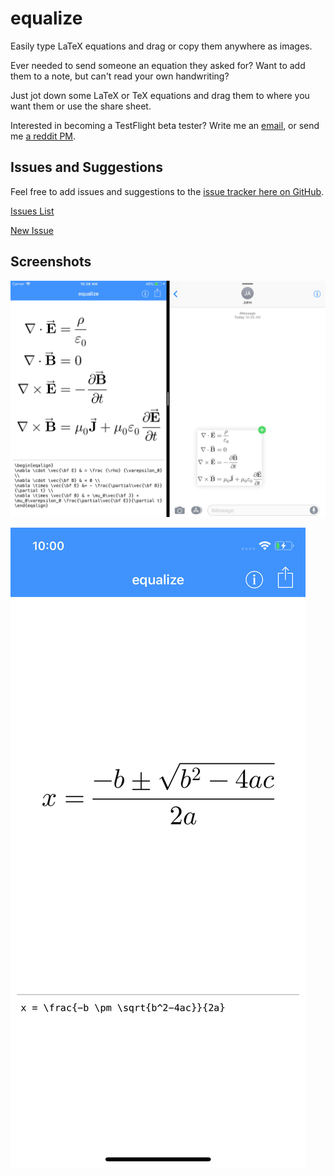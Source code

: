 # equalize

Easily type LaTeX equations and drag or copy them anywhere as images.

Ever needed to send someone an equation they asked for? Want to add them to a note, but can't read your own handwriting?

Just jot down some LaTeX or TeX equations and drag them to where you want them or use the share sheet.

Interested in becoming a TestFlight beta tester? Write me an [email](mailt:contact.kamik423@gmail.com), or send me [a reddit PM](https://www.reddit.com/message/compose/?to=Kamik423).

## Issues and Suggestions

Feel free to add issues and suggestions to the [issue tracker here on GitHub](https://github.com/Kamik423/equalize/issues).

[Issues List](https://github.com/Kamik423/equalize/issues)

[New Issue](https://github.com/Kamik423/equalize/issues/new)

## Screenshots

![img](images/iPad_9_7/m.jpg)

![img](images/iPhone_5_8/q.jpg)
